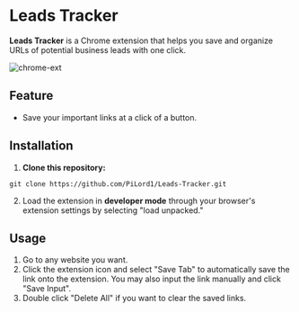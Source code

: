 # Leads Tracker

**Leads Tracker** is a Chrome extension that helps you save and organize URLs of potential business leads with one click. 

![chrome-ext](https://github.com/user-attachments/assets/aece3dec-683e-4985-b169-170e33d0c606)

## Feature
* Save your important links at a click of a button.

## Installation
1. **Clone this repository:**
```
git clone https://github.com/PiLord1/Leads-Tracker.git
```

2. Load the extension in **developer mode** through your browser's extension settings by selecting "load unpacked."

## Usage
1. Go to any website you want.
2. Click the extension icon and select "Save Tab" to automatically save the link onto the extension. You may also input the link manually and click "Save Input".
3. Double click "Delete All" if you want to clear the saved links.
